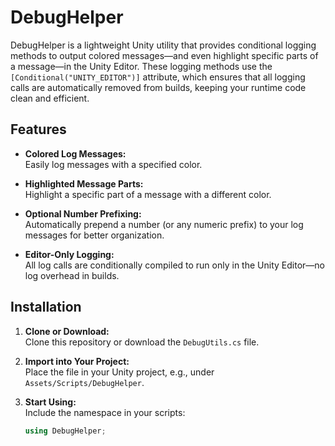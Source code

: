 # DebugHelper

DebugHelper is a lightweight Unity utility that provides conditional logging methods to output colored messages—and even highlight specific parts of a message—in the Unity Editor. These logging methods use the `[Conditional("UNITY_EDITOR")]` attribute, which ensures that all logging calls are automatically removed from builds, keeping your runtime code clean and efficient.

## Features

- **Colored Log Messages:**  
  Easily log messages with a specified color.
  
- **Highlighted Message Parts:**  
  Highlight a specific part of a message with a different color.
  
- **Optional Number Prefixing:**  
  Automatically prepend a number (or any numeric prefix) to your log messages for better organization.
  
- **Editor-Only Logging:**  
  All log calls are conditionally compiled to run only in the Unity Editor—no log overhead in builds.

## Installation

1. **Clone or Download:**  
   Clone this repository or download the `DebugUtils.cs` file.

2. **Import into Your Project:**  
   Place the file in your Unity project, e.g., under `Assets/Scripts/DebugHelper`.

3. **Start Using:**  
   Include the namespace in your scripts:
   ```csharp
   using DebugHelper;
